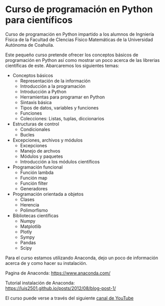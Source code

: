 # Curso de programación en Python para científicos

Curso de programación en Python impartido a los alumnos de Ingniería Física de la Facultad de CIencias Físico Matemáticas de la Universidad Autónoma de Coahuila.

Este pequeño curso pretende ofrecer los conceptos básicos de programación en Python así como mostrar un poco acerca de las librerias científicas de este. Abarcaremos los siguientes temas:

- Conceptos básicos
    - Representación de la información  
    - Introducción a la programación
    - Introducción a Python
    - Herramientas para programar en Python 
    - Sintaxis básica
    - Tipos de datos, variables y funciones
    - Funciones
    - Colecciones: Listas, tuplas, diccionarios
- Estructuras de control
    - Condicionales
    - Bucles
- Excepciones, archivos y módulos
    - Excepciones 
    - Manejo de archvos
    - Módulos y paquetes
    - Introducción a los módulos científicos
- Programación funcional
    - Función lambda
    - Función map
    - Función filter
    - Generadores
- Programación orientada a objetos
    - Clases
    - Herencia
    - Polimorfismo
- Bibliotecas científicas
    - Numpy
    - Matplotlib
    - Plotly
    - Sympy
    - Pandas
    - Scipy

Para el curso estamos utilizando Anaconda, dejo un poco de información acerca de y como hacer su instalación.

Pagina de Anaconda: https://www.anaconda.com/

Tutorial instalación de Anaconda: https://luis2501.github.io/posts/2012/08/blog-post-1/

El curso puede verse a través del siguiente [canal de YouTube](https://www.youtube.com/playlist?list=PLzWB3djPT4OWvWvl_BbuUY4yKVO0kxngV)
